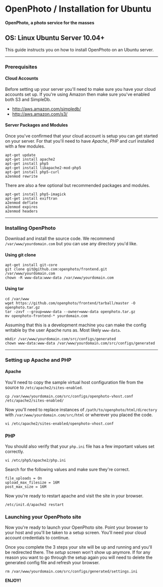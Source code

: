 OpenPhoto / Installation for Ubuntu
=======================
#### OpenPhoto, a photo service for the masses

## OS: Linux Ubuntu Server 10.04+

This guide instructs you on how to install OpenPhoto on an Ubuntu server.

----------------------------------------

### Prerequisites

#### Cloud Accounts

Before setting up your server you'll need to make sure you have your cloud accounts set up. If you're using Amazon then make sure you've enabled both S3 and SimpleDb.

* http://aws.amazon.com/simpledb/
* http://aws.amazon.com/s3/

#### Server Packages and Modules
Once you've confirmed that your cloud account is setup you can get started on your server. For that you'll need to have _Apache_, _PHP_ and _curl_ installed with a few modules.

    apt-get update
    apt-get install apache2
    apt-get install php5
    apt-get install libapache2-mod-php5
    apt-get install php5-curl
    a2enmod rewrite

There are also a few optional but recommended packages and modules.

    apt-get install php5-imagick
    apt-get install exiftran
    a2enmod deflate
    a2enmod expires
    a2enmod headers

----------------------------------------

### Installing OpenPhoto

Download and install the source code. We recommend `/var/www/yourdomain.com` but you can use any directory you'd like.

#### Using git clone

    apt-get install git-core
    git clone git@github.com:openphoto/frontend.git /var/www/yourdomain.com
    chown -R www-data:www-data /var/www/yourdomain.com

#### Using tar

    cd /var/www
    wget https://github.com/openphoto/frontend/tarball/master -O openphoto.tar.gz
    tar -zxvf --group=www-data --owner=www-data openphoto.tar.gz
    mv openphoto-frontend-* yourdomain.com

Assuming that this is a development machine you can make the config writable by the user Apache runs as. Most likely `www-data`.

    mkdir /var/www/yourdomain.com/src/configs/generated
    chown www-data:www-data /var/www/yourdomain.com/src/configs/generated

----------------------------------------

### Setting up Apache and PHP

#### Apache

You'll need to copy the sample virtual host configuration file from the source to `/etc/apache2/sites-enabled`.

    cp /var/www/yourdomain.com/src/configs/openphoto-vhost.conf /etc/apache2/sites-enabled/

Now you'll need to replace instances of `/path/to/openphoto/html/directory` with `/var/www/yourdomain.com/src/html` or wherever you placed the code.

    vi /etc/apache2/sites-enabled/openphoto-vhost.conf

### PHP

You should also verify that your `php.ini` file has a few important values set correctly.

    vi /etc/php5/apache2/php.ini

Search for the following values and make sure they're correct.

    file_uploads = On
    upload_max_filesize = 16M
    post_max_size = 16M

Now you're ready to restart apache and visit the site in your browser.

    /etc/init.d/apache2 restart

### Launching your OpenPhoto site

Now you're ready to launch your OpenPhoto site. Point your browser to your host and you'll be taken to a setup screen. You'll need your cloud account credentials to continue.

Once you complete the 3 steps your site will be up and running and you'll be redirected there. The _setup_ screen won't show up anymore. If for any reason you want to go through the setup again you will need to delete the generated config file and refresh your browser.

    rm /var/www/yourdomain.com/src/configs/generated/settings.ini

**ENJOY!**

